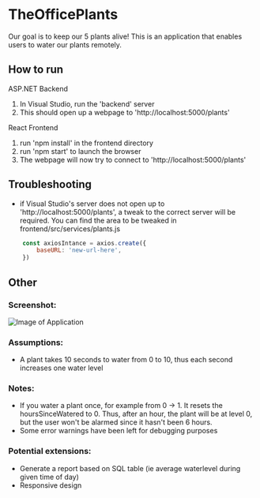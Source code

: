 # TheOfficePlants

Our goal is to keep our 5 plants alive! This is an application that enables users to water our plants remotely.

## How to run
ASP.NET Backend
1. In Visual Studio, run the 'backend' server
2. This should open up a webpage to 'http://localhost:5000/plants' 

React Frontend
1. run 'npm install' in the frontend directory
2. run 'npm start' to launch the browser
3. The webpage will now try to connect to 'http://localhost:5000/plants'


## Troubleshooting
* if Visual Studio's server does not open up to 'http://localhost:5000/plants', a tweak to the correct server will be required.
You can find the area to be tweaked in frontend/src/services/plants.js 

```javascript
    const axiosIntance = axios.create({
        baseURL: 'new-url-here',
    })
```

## Other
### Screenshot:
![Image of Application](https://github.com/AlKL/TheOfficePlants/blob/main/frontend/src/images/screenshot.PNG)

### Assumptions:
- A plant takes 10 seconds to water from 0 to 10, thus each second increases one water level

### Notes:
- If you water a plant once, for example from 0 -> 1. It resets the hoursSinceWatered to 0. Thus, after an hour, the plant will be at level 0, but the user won't be alarmed since it hasn't been 6 hours. 
- Some error warnings have been left for debugging purposes

### Potential extensions:
- Generate a report based on SQL table (ie average waterlevel during given time of day)
- Responsive design

